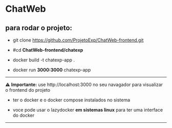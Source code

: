 # ChatWeb

## para rodar o projeto:

- git clone https://github.com/ProjetoExp/ChatWeb-frontend.git

- #cd **ChatWeb-frontend/chatexp**

- docker build -t chatexp-app .

- docker run **3000:3000** chatexp-app

---
⚠️ **Importante:** use http://localhost:3000 no seu navagador para visualizar o frontend do projeto

- ter  o docker e o docker compose instalados no sistema

- voce pode usar o lazydocker **em sistemas linux** para ter uma interface do docker
---










 


